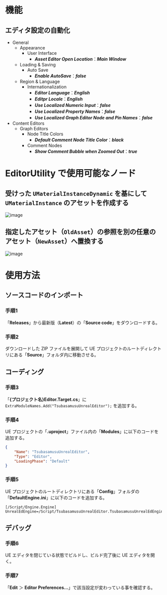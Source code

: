 # 機能
## エディタ設定の自動化
- General
	- Appearance
		- User Interface
			- **_Asset Editor Open Location_**：**_Main Window_**
	- Loading & Saving
		- Auto Save
			- **_Enable AutoSave_**：**_false_**
	- Region & Language
		- Internationalization
			- **_Editor Language_**：**_English_**
			- **_Editpr Locale_**：**_English_**
			- **_Use Localized Numeric Input_**：**_false_**
			- **_Use Localized Property Names_**：**_false_**
			- **_Use Localized Graph Editor Node and Pin Names_**：**_false_**
- Content Editors
	- Graph Editors
		- Node Title Colors
			- **_Default Comment Node Title Color_**：**_black_**
		- Comment Nodes
			- **_Show Comment Bubble when Zoomed Out_**：**_true_**
# EditorUtility で使用可能なノード
## 受けった ``UMaterialInstanceDynamic`` を基にして ``UMaterialInstance`` のアセットを作成する
![image](https://github.com/user-attachments/assets/c450cfae-9da5-4bca-83d2-4106a2666e56)
## 指定したアセット（``OldAsset``）の参照を別の任意のアセット（``NewAsset``）へ置換する
![image](https://github.com/user-attachments/assets/af7a7331-6681-41fe-baa4-f598877c3aca)
# 使用方法
## ソースコードのインポート
### 手順1
「**Releases**」から最新版（**Latest**）の「**Source code**」をダウンロードする。
### 手順2
ダウンロードした ZIP ファイルを展開して UE プロジェクトのルートディレクトリにある「**Source**」フォルダ内に移動させる。
## コーディング
### 手順3
「**{プロジェクト名}Editor.Target.cs**」に ``ExtraModuleNames.Add("TsubasamusuUnrealEditor");`` を追加する。
### 手順4
UE プロジェクトの「**.uproject**」ファイル内の「**Modules**」に以下のコードを追加する。
```json
{
	"Name": "TsubasamusuUnrealEditor",
	"Type": "Editor",
	"LoadingPhase": "Default"
}
```
### 手順5
UE プロジェクトのルートディレクトリにある「**Config**」フォルダの「**DefaultEngine.ini**」に以下のコードを追加する。
```
[/Script/Engine.Engine]
UnrealEdEngine=/Script/TsubasamusuUnrealEditor.TsubasamusuUnrealEdEngine
```
## デバッグ
### 手順6
UE エディタを閉じている状態でビルドし、ビルド完了後に UE エディタを開く。
### 手順7
「**Edit** ＞ **Editor Preferences...**」で該当設定が変わっている事を確認する。
